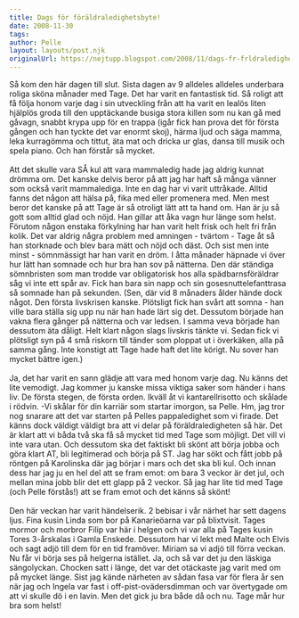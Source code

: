 ```yaml
---
title: Dags för föräldraledighetsbyte!
date: 2008-11-30
tags: 	
author: Pelle
layout: layouts/post.njk
originalUrl: https://nejtupp.blogspot.com/2008/11/dags-fr-frldraledighetsbyte.html
---
```


Så kom den här dagen till slut. Sista dagen av 9 alldeles alldeles underbara roliga sköna månader med Tage. Det har varit en fantastisk tid. Så roligt att få följa honom varje dag i sin utveckling från att ha varit en lealös liten hjälplös groda till den upptäckande busiga stora killen som nu kan gå med gåvagn, snabbt krypa upp för en trappa (igår fick han prova det för första gången och han tyckte det var enormt skoj), härma ljud och säga mamma, leka kurragömma och tittut, äta mat och dricka ur glas, dansa till musik och spela piano. Och han förstår så mycket.<br><br>Att det skulle vara SÅ kul att vara mammaledig hade jag aldrig kunnat drömma om. Det kanske delvis beror på att jag har haft så många vänner som också varit mammalediga. Inte en dag har vi varit uttråkade. Alltid fanns det någon att hälsa på, fika med eller promenera med. Men mest beror det kanske på att Tage är så otroligt lätt att ta hand om. Han är ju så gott som alltid glad och nöjd. Han gillar att åka vagn hur länge som helst. Förutom någon enstaka förkylning har han varit helt frisk och helt fri från kolik. Det var aldrig några problem med amningen - tvärtom - Tage åt så han storknade och blev bara mätt och nöjd och däst. Och sist men inte minst - sömnmässigt har han varit en dröm. I åtta månader häpnade vi över hur lätt han somnade och hur bra han sov på nätterna. Den där ständiga sömnbristen som man trodde var obligatorisk hos alla spädbarnsföräldrar såg vi inte ett spår av. Fick han bara sin napp och sin gosesnuttelefanttrasa så somnade han på sekunden. (Sen, där vid 8 månaders ålder hände dock något. Den första livskrisen kanske. Plötsligt fick han svårt att somna - han ville bara ställa sig upp nu när han hade lärt sig det. Dessutom började han vakna flera gånger på nätterna och var ledsen. I samma veva började han dessutom äta dåligt. Helt klart någon slags livskris tänkte vi. Sedan fick vi plötsligt syn på 4 små riskorn till tänder som ploppat ut i överkäken, alla på samma gång. Inte konstigt att Tage hade haft det lite körigt. Nu sover han mycket bättre igen.)<br><br>Ja, det har varit en sann glädje att vara med honom varje dag. Nu känns det lite vemodigt. Jag kommer ju kanske missa viktiga saker som händer i hans liv. De första stegen, de första orden. Ikväll åt vi kantarellrisotto och skålade i rödvin. -Vi skålar för din karriär som startar imorgon, sa Pelle. Hm, jag tror nog snarare att det var starten på Pelles pappaledighet som vi firade. Det känns dock väldigt väldigt bra att vi delar på föräldraledigheten så här. Det är klart att vi båda två ska få så mycket tid med Tage som möjligt. Det vill vi inte vara utan. Och dessutom ska det faktiskt bli skönt att börja jobba och göra klart AT, bli legitimerad och börja på ST. Jag har sökt och fått jobb på röntgen på Karolinska där jag börjar i mars och det ska bli kul. Och innan dess har jag ju en hel del att se fram emot: om bara 3 veckor är det jul, och mellan mina jobb blir det ett glapp på 2 veckor. Så jag har lite tid med Tage (och Pelle förstås!) att se fram emot och det känns så skönt!<br><br>Den här veckan har varit händelserik. 2 bebisar i vår närhet har sett dagens ljus. Fina kusin Linda som bor på Kanarieöarna var på blixtvisit. Tages mormor och morbror Filip var här i helgen och vi var alla på Tages kusin Tores 3-årskalas i Gamla Enskede. Dessutom har vi lekt med Malte och Elvis och sagt adjö till dem för en tid framöver. Miriam sa vi adjö till förra veckan. Nu får vi börja ses på helgerna istället. Ja, och så var det ju den läskiga sängolyckan. Chocken satt i länge, det var det otäckaste jag varit med om på mycket länge. Sist jag kände närheten av sådan fasa var för flera år sen när jag och Ingela var fast i off-pist-ovädersdimman och var övertygade om att vi skulle dö i en lavin. Men det gick ju bra både då och nu. Tage mår hur bra som helst!
<!-- no comments on this post -->